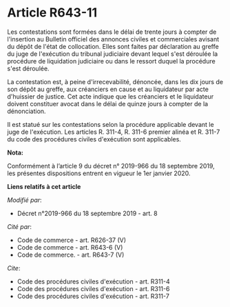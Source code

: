 # Article R643-11

Les contestations sont formées dans le délai de trente jours à compter de l'insertion au Bulletin officiel des annonces
civiles et commerciales avisant du dépôt de l'état de collocation. Elles sont faites par déclaration au greffe du juge de
l'exécution du   tribunal judiciaire devant lequel s'est déroulée la procédure de liquidation judiciaire ou dans le ressort
duquel la procédure s'est déroulée. 

La contestation est, à peine d'irrecevabilité, dénoncée, dans les dix jours de son dépôt au greffe, aux créanciers en cause
et au liquidateur par acte d'huissier de justice. Cet acte indique que les créanciers et le liquidateur doivent constituer
avocat dans le délai de quinze jours à compter de la dénonciation. 

Il est statué sur les contestations selon la procédure applicable devant le juge de l'exécution. Les articles R. 311-4, R.
311-6 premier alinéa et R. 311-7 du code des procédures civiles d'exécution sont applicables.

**Nota:**

Conformément à l’article 9 du décret n° 2019-966 du 18 septembre 2019, les présentes dispositions entrent en vigueur le 1er
janvier 2020.

**Liens relatifs à cet article**

_Modifié par_:

  - Décret n°2019-966 du 18 septembre 2019 - art. 8

_Cité par_:

  - Code de commerce - art. R626-37 (V)
  - Code de commerce - art. R643-6 (V)
  - Code de commerce. - art. R643-7 (V)

_Cite_:

  - Code des procédures civiles d'exécution - art. R311-4
  - Code des procédures civiles d'exécution - art. R311-6
  - Code des procédures civiles d'exécution - art. R311-7
